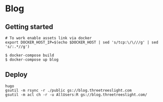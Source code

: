 # Blog


## Getting started

```
# To work enable assets link via docker
export DOCKER_HOST_IP=$(echo $DOCKER_HOST | sed 's/tcp:\/\///g' | sed 's/:.*//g')

$ docker-compose build
$ docker-compose up blog
```


## Deploy

```
hugo
gsutil -m rsync -r ./public gs://blog.threetreeslight.com
gsutil -m acl ch -r -u AllUsers:R gs://blog.threetreeslight.com/
```


